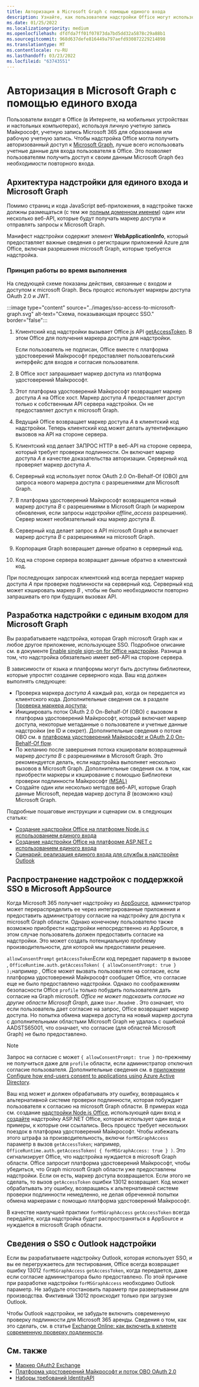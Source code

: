 ```yaml
---
title: Авторизация в Microsoft Graph с помощью единого входа
description: Узнайте, как пользователи надстройки Office могут использовать один вход (SSO) для получения данных из Microsoft Graph.
ms.date: 01/25/2022
ms.localizationpriority: medium
ms.openlocfilehash: dfdfda7ff01f07873da7bd5dd32a5878c29a88b1
ms.sourcegitcommit: 968d637defe816449a797aefd930872229214898
ms.translationtype: MT
ms.contentlocale: ru-RU
ms.lasthandoff: 03/23/2022
ms.locfileid: "63743551"
---
```

# <a name="authorize-to-microsoft-graph-with-sso"></a>Авторизация в Microsoft Graph с помощью единого входа

Пользователи входят в Office (в Интернете, на мобильных устройствах и настольных компьютерах), используя личную учетную запись Майкрософт, учетную запись Microsoft 365 для образования или рабочую учетную запись. Чтобы надстройка Office могла получить авторизованный доступ к [Microsoft Graph](https://developer.microsoft.com/graph/docs), лучше всего использовать учетные данные для входа пользователя в Office. Это позволяет пользователям получить доступ к своим данным Microsoft Graph без необходимости повторного входа.

## <a name="add-in-architecture-for-sso-and-microsoft-graph"></a>Архитектура надстройки для единого входа и Microsoft Graph

Помимо страниц и кода JavaScript веб-приложения, в надстройке также должны размещаться (с тем же [полным доменном именем](/windows/desktop/DNS/f-gly#_dns_fully_qualified_domain_name_fqdn__gly)) один или несколько веб-API, которые будут получать маркер доступа и отправлять запросы к Microsoft Graph.

Манифест надстройки содержит элемент **WebApplicationInfo**, который предоставляет важные сведения о регистрации приложений Azure для Office, включая разрешения microsoft Graph, которые требуется надстройка.

### <a name="how-it-works-at-runtime"></a>Принцип работы во время выполнения

На следующей схеме показаны действия, связанные с входом и доступом к microsoft Graph. Весь процесс использует маркеры доступа OAuth 2.0 и JWT.

:::image type="content" source="../images/sso-access-to-microsoft-graph.svg" alt-text="Схема, показывающая процесс SSO." border="false":::

1. Клиентский код надстройки вызывает Office.js API [getAccessToken](/javascript/api/office-runtime/officeruntime.auth#office-runtime-officeruntime-auth-getaccesstoken-member(1)). В этом Office для получения маркера доступа для надстройки.

    Если пользователь не подписан, Office вместе с платформа удостоверений Майкрософт предоставляет пользовательский интерфейс для входов и согласия пользователя.

2. В Office хост запрашивает маркер доступа из платформа удостоверений Майкрософт.
3. Этот платформа удостоверений Майкрософт возвращает маркер доступа *A* на Office хост. Маркер доступа *А* предоставляет доступ только к собственным API сервера надстройки. Он не предоставляет доступ к microsoft Graph.
4. Ведущий Office возвращает маркер доступа *A* в клиентский код надстройки. Теперь клиентский код может делать аутентификацию вызовов на API на стороне сервера.
5. Клиентский код делает ЗАПРОС HTTP в веб-API на стороне сервера, который требует проверки подлинности. Он включает маркер доступа *A в* качестве доказательства авторизации. Серверный код проверяет маркер доступа *A*.
6. Серверный код использует поток OAuth 2.0 On-Behalf-Of (OBO) для запроса нового маркера доступа с разрешениями для Microsoft Graph.
7. В платформа удостоверений Майкрософт возвращается новый маркер доступа *B* с разрешениями в Microsoft Graph (и маркером обновления, если запросы *надстройки offline_access* разрешения). Сервер может необязательный кэш маркер доступа *B*.
8. Серверный код делает запрос в API microsoft Graph и включает маркер доступа *B* с разрешениями на microsoft Graph.
9. Корпорация Graph возвращает данные обратно в серверный код.
10. Код на стороне сервера возвращает данные обратно в клиентский код.

При последующих запросах клиентский код всегда передает маркер доступа *A* при проверке подлинности на серверный код. Серверный код может кэшировать маркер *B* , чтобы не было необходимости повторно запрашивать его при будущих вызовах API.

## <a name="develop-an-sso-add-in-that-accesses-microsoft-graph"></a>Разработка надстройки с единым входом для Microsoft Graph

Вы разрабатываете надстройка, которая Graph microsoft Graph как и любое другое приложение, использующее SSO. Подробное описание см. в документе [Enable single sign-on for Office надстройки](../develop/sso-in-office-add-ins.md). Разница в том, что надстройка обязательно имеет веб-API на стороне сервера.

В зависимости от языка и платформы могут быть доступны библиотеки, которые упростят создание серверного кода. Ваш код должен выполнять следующее:

* Проверка маркера *доступа A* каждый раз, когда он передается из клиентского кода. Дополнительные сведения см. в разделе [Проверка маркера доступа](sso-in-office-add-ins.md#pass-the-access-token-to-server-side-code);
* Инициировать поток OAuth 2.0 On-Behalf-Of (OBO) с вызовом в платформа удостоверений Майкрософт, который включает маркер доступа, некоторые метаданные о пользователе и учетные данные надстройки (ее ID и секрет). Дополнительные сведения о потоке OBO см. в [платформа удостоверений Майкрософт и OAuth 2.0 On-Behalf-Of flow](/azure/active-directory/develop/v2-oauth2-on-behalf-of-flow).
* По желанию после завершения потока кэшировали возвращенный маркер *доступа B* с разрешениями в Microsoft Graph. Это рекомендуется делать, если надстройка выполняет несколько вызовов в Microsoft Graph. Дополнительные сведения см. в том, как приобрести маркеры и кэширование с помощью Библиотеки проверки подлинности Майкрософт [(MSAL)](/azure/active-directory/develop/msal-acquire-cache-tokens)
* Создайте один или несколько методов веб-API, которые Graph данные Microsoft, передав маркер доступа *B* (возможно кэш) Microsoft Graph.

Подробные пошаговые инструкции и сценарии см. в следующих статьях:

* [Создание надстройки Office на платформе Node.js с использованием единого входа](create-sso-office-add-ins-nodejs.md)
* [Создание надстройки Office на платформе ASP.NET с использованием единого входа](create-sso-office-add-ins-aspnet.md)
* [Сценарий: реализация единого входа для службы в надстройке Outlook](../outlook/implement-sso-in-outlook-add-in.md)

## <a name="distributing-sso-enabled-add-ins-in-microsoft-appsource"></a>Распространение надстройок с поддержкой SSO в Microsoft AppSource

Когда Microsoft 365 получает надстройку из [AppSource](https://appsource.microsoft.com), администратор может перераспределить ее через интегрированные приложения и предоставить [](/microsoft-365/admin/manage/test-and-deploy-microsoft-365-apps) администратору согласие на надстройку для доступа к microsoft Graph области. Однако конечному пользователю также возможно приобрести надстройки непосредственно из AppSource, в этом случае пользователь должен предоставить согласие на надстройки. Это может создать потенциальную проблему производительности, для которой мы предоставили решение.

`allowConsentPrompt` `getAccessToken`Если код передает параметр в вызове , `OfficeRuntime.auth.getAccessToken( { allowConsentPrompt: true } );`например , Office может вызвать пользователя на согласие, если платформа удостоверений Майкрософт сообщает Office, что согласие еще не было предоставлено надстройки. Однако по соображениям безопасности Office `profile` только побудить пользователя дать согласие на Graph microsoft. *Office не может подсказить согласие на другие области Microsoft Graph*, даже `User.Read`не . Это означает, что если пользователь дает согласие на запрос, Office возвращает маркер доступа. Но попытка обмена маркера доступа на новый маркер доступа с дополнительными областьми Microsoft Graph не удалась с ошибкой AADSTS65001, что означает, что согласие (для областей Microsoft Graph) не было предоставлено.

> [!NOTE]
> Запрос на согласие с может `{ allowConsentPrompt: true }` по-прежнему не получиться даже для `profile` области, если администратор отключил согласие пользователя. Дополнительные сведения см. в [приложении Configure how end-users consent to applications using Azure Active Directory](/azure/active-directory/manage-apps/configure-user-consent).

Ваш код может и должен обрабатывать эту ошибку, возвращаясь к альтернативной системе проверки подлинности, которая побуждает пользователя к согласию на microsoft Graph области. В примерах кода см. создание [надстройки Node.js Office](create-sso-office-add-ins-nodejs.md), использующей один вход и [создайте](create-sso-office-add-ins-aspnet.md) надстройку ASP.NET Office, которая использует один вход и примеры, к которые они ссылались. Весь процесс требует нескольких поездок в платформа удостоверений Майкрософт. Чтобы избежать этого штрафа за производительность, включи `forMSGraphAccess` параметр в вызов `getAccessToken`; например, `OfficeRuntime.auth.getAccessToken( { forMSGraphAccess: true } )`. Это сигнализирует Office, что надстройка нуждается в microsoft Graph области. Office запросит платформа удостоверений Майкрософт, чтобы убедиться, что Graph microsoft Graph области уже предоставлены надстройки. Если он есть, маркер доступа возвращается. Если этого не сделать, то вызов `getAccessToken` ошибки 13012 возвращает. Код может обрабатывать эту ошибку, возвращаясь к альтернативной системе проверки подлинности немедленно, не делая обреченной попытки обмена маркерами с помощью платформа удостоверений Майкрософт.

В качестве наилучшей практики `forMSGraphAccess` `getAccessToken` всегда передайте, когда надстройка будет распространяться в AppSource и нуждается в microsoft Graph области.

## <a name="details-on-sso-with-an-outlook-add-in"></a>Сведения о SSO с Outlook надстройки

Если вы разрабатываете надстройку Outlook, которая использует SSO, и вы ее перегружаетесь для тестирования, Office всегда возвращает  ошибку 13012 `forMSGraphAccess` `getAccessToken`, когда передается, даже если согласие администратора было предоставлено. По этой причине при разработке надстройки `forMSGraphAccess` необходимо  Outlook параметр. Не забудьте отостановить параметр при развертывании для производства. Фиктивный 13012 происходит только при загрузке Outlook.

Чтобы Outlook надстройки, не забудьте включить современную проверку подлинности для Microsoft 365 аренды. Сведения о том, как это сделать, см. в статье [Exchange Online: как включить в клиенте современную проверку подлинности](https://social.technet.microsoft.com/wiki/contents/articles/32711.exchange-online-how-to-enable-your-tenant-for-modern-authentication.aspx).

## <a name="see-also"></a>См. также

* [Маркер OAuth2 Exchange](https://tools.ietf.org/html/draft-ietf-oauth-token-exchange-02)
* [Платформа удостоверений Майкрософт и поток OBO OAuth 2.0](/azure/active-directory/develop/v2-oauth2-on-behalf-of-flow)
* [Наборы требований IdentityAPI](../reference/requirement-sets/identity-api-requirement-sets.md)
